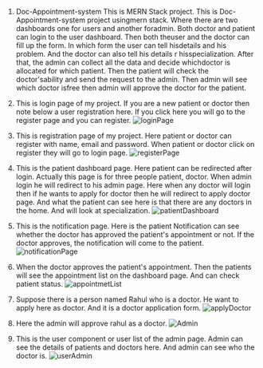 1. Doc-Appointment-system
This is MERN Stack project. This is Doc-Appointment-system project usingmern stack. Where there are two dashboards one for users and another foradmin. Both doctor and patient can login to the user dashboard. Then both theuser and the doctor can fill up the form. In which form the user can tell hisdetails and his problem. And the doctor can also tell his details r hisspecialization. After that, the admin can collect all the data and decide whichdoctor is allocated for which patient. Then the patient will check the doctor'sability and send the request to the admin. Then admin will see which doctor isfree then admin will approve the doctor for the patient.

2. This is login page of my project. If you are a new patient or doctor then note below a user registration here. If you click here you will go to the register page and you can register.
![loginPage](https://github.com/AnurupBiswasMCA005-DoctorAppointmentSys/doctor_appointment_system/assets/172072445/aed22d11-fae3-491d-bb11-cc3005df99f4)

3. This is registration page of my project. Here patient or doctor can register with name, email and password. When patient or doctor click on register they will go to login page.
![registerPage](https://github.com/AnurupBiswasMCA005-DoctorAppointmentSys/doctor_appointment_system/assets/172072445/5461b940-06df-4433-b53c-5fb1da3abb15)

4. This is the patient dashboard page. Here patient can be redirected after login. Actually this page is for three people patient, doctor. When admin login he will redirect to his admin page. Here when any doctor will login then if he wants to apply for doctor then he will redirect to apply doctor page. And what the patient can see here is that there are any doctors in the home. And will look at specialization.
![patientDashboard](https://github.com/AnurupBiswasMCA005-DoctorAppointmentSys/doctor_appointment_system/assets/172072445/8bada4ea-00a8-4a74-a672-db0d43e61a88)

5. This is the notification page. Here is the patient Notification can see whether the doctor has approved the patient's appointment or not. If the doctor approves, the notification will come to the patient.
![notificationPage](https://github.com/AnurupBiswasMCA005-DoctorAppointmentSys/doctor_appointment_system/assets/172072445/e5c848be-546e-41fd-a4bd-ebc594298306)

6. When the doctor approves the patient's appointment. Then the patients will see the appointment list on the dashboard page. And can check patient status.
![appointmetList](https://github.com/AnurupBiswasMCA005-DoctorAppointmentSys/doctor_appointment_system/assets/172072445/e8c95504-05c5-4580-89ea-766109be4003)

7. Suppose there is a person named Rahul who is a doctor. He want to apply here as doctor. And it is a doctor application form. 
![applyDoctor](https://github.com/AnurupBiswasMCA005-DoctorAppointmentSys/doctor_appointment_system/assets/172072445/4d714f09-f3ea-4d79-a852-c5eabf5c48f4)

8. Here the admin will approve rahul as a doctor.
![Admin](https://github.com/AnurupBiswasMCA005-DoctorAppointmentSys/doctor_appointment_system/assets/172072445/eb6bfacb-3b9b-44b0-b85d-5d23c0f22c2c)

9. This is the user component or user list of the admin page. Admin can see the details of patients and doctors here. And admin can see who the doctor is.
![userAdmin](https://github.com/AnurupBiswasMCA005-DoctorAppointmentSys/doctor_appointment_system/assets/172072445/6d89a03f-daf5-4f80-a3bd-498a62030231)
 
